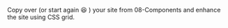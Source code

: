Copy over (or start again :laughing: ) your site from 08-Components and enhance the site using CSS grid.
